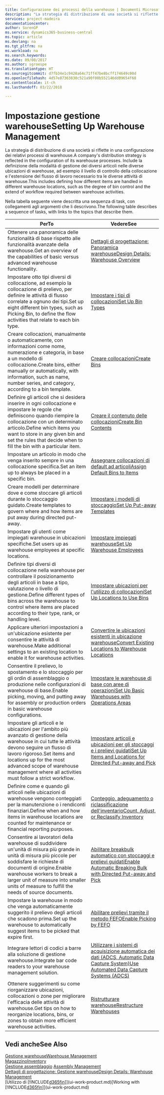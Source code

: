 ```yaml
---
title: Configurazione dei processi della warehouse | Documenti Microsoft
description: "La strategia di distribuzione di una società si riflette in una configurazione dei relativi processi di warehouse. Include la definizione della modalità di gestione dei diversi articoli nelle diverse ubicazioni di warehouse, ad esempio il livello di controllo della collocazione e l'estensione del flusso di lavoro necessario tra le diverse attività di warehouse."
services: project-madeira
documentationcenter: 
author: SorenGP
ms.service: dynamics365-business-central
ms.topic: article
ms.devlang: na
ms.tgt_pltfrm: na
ms.workload: na
ms.search.keywords: 
ms.date: 09/08/2017
ms.author: sgroespe
ms.translationtype: HT
ms.sourcegitcommit: d7fb34e1c9428a64c71ff47be8bcff174649c00d
ms.openlocfilehash: 4d57e87363830c521a90f00b552146dd09654f68
ms.contentlocale: it-ch
ms.lasthandoff: 03/22/2018

---
```

# <a name="setting-up-warehouse-management"></a><span data-ttu-id="26fc8-104">Impostazione gestione warehouse</span><span class="sxs-lookup"><span data-stu-id="26fc8-104">Setting Up Warehouse Management</span></span>
<span data-ttu-id="26fc8-105">La strategia di distribuzione di una società si riflette in una configurazione dei relativi processi di warehouse.</span><span class="sxs-lookup"><span data-stu-id="26fc8-105">A company's distribution strategy is reflected in the configuration of its warehouse processes.</span></span> <span data-ttu-id="26fc8-106">Include la definizione della modalità di gestione dei diversi articoli nelle diverse ubicazioni di warehouse, ad esempio il livello di controllo della collocazione e l'estensione del flusso di lavoro necessario tra le diverse attività di warehouse.</span><span class="sxs-lookup"><span data-stu-id="26fc8-106">This includes defining how different items are handled in different warehouse locations, such as the degree of bin control and the extend of workflow required between warehouse activities.</span></span>  

 <span data-ttu-id="26fc8-107">Nella tabella seguente viene descritta una sequenza di task, con collegamenti agli argomenti che li descrivono.</span><span class="sxs-lookup"><span data-stu-id="26fc8-107">The following table describes a sequence of tasks, with links to the topics that describe them.</span></span>   

|<span data-ttu-id="26fc8-108">**Per**</span><span class="sxs-lookup"><span data-stu-id="26fc8-108">**To**</span></span>|<span data-ttu-id="26fc8-109">**Vedere**</span><span class="sxs-lookup"><span data-stu-id="26fc8-109">**See**</span></span>|  
|------------|-------------|  
|<span data-ttu-id="26fc8-110">Ottenere una panoramica delle funzionalità di base rispetto alle funzionalità avanzate della warehouse.</span><span class="sxs-lookup"><span data-stu-id="26fc8-110">Get an overview of the capabilities of basic versus advanced warehouse functionality.</span></span>|[<span data-ttu-id="26fc8-111">Dettagli di progettazione: Panoramica warehouse</span><span class="sxs-lookup"><span data-stu-id="26fc8-111">Design Details: Warehouse Overview</span></span>](design-details-warehouse-overview.md)|  
|<span data-ttu-id="26fc8-112">Impostare otto tipi diversi di collocazione, ad esempio la collocazione di prelievo, per definire le attività di flusso correlate a ognuno dei tipi.</span><span class="sxs-lookup"><span data-stu-id="26fc8-112">Set up eight different bin types, such as Picking Bin, to define the flow activities that relate to each bin type.</span></span>|[<span data-ttu-id="26fc8-113">Impostare i tipi di collocazioni</span><span class="sxs-lookup"><span data-stu-id="26fc8-113">Set Up Bin Types</span></span>](warehouse-how-to-set-up-bin-types.md)|  
|<span data-ttu-id="26fc8-114">Creare collocazioni, manualmente o automaticamente, con informazioni come nome, numerazione e categoria, in base a un modello di collocazione.</span><span class="sxs-lookup"><span data-stu-id="26fc8-114">Create bins, either manually or automatically, with information, such as name, number series, and category, according to a bin template.</span></span>|[<span data-ttu-id="26fc8-115">Creare collocazioni</span><span class="sxs-lookup"><span data-stu-id="26fc8-115">Create Bins</span></span>](warehouse-how-to-create-individual-bins.md)|  
|<span data-ttu-id="26fc8-116">Definire gli articoli che si desidera inserire in ogni collocazione e impostare le regole che definiscono quando riempire la collocazione con un determinato articolo.</span><span class="sxs-lookup"><span data-stu-id="26fc8-116">Define which items you want to store in any given bin and set the rules that decide when to fill the bin with a particular item.</span></span>|[<span data-ttu-id="26fc8-117">Creare il contenuto delle collocazioni</span><span class="sxs-lookup"><span data-stu-id="26fc8-117">Create Bin Contents</span></span>](warehouse-how-to-set-up-bin-contents.md)|  
|<span data-ttu-id="26fc8-118">Impostare un articolo in modo che venga inserito sempre in una collocazione specifica.</span><span class="sxs-lookup"><span data-stu-id="26fc8-118">Set an item up to always be placed in a specific bin.</span></span>|[<span data-ttu-id="26fc8-119">Assegnare collocazioni di default ad articoli</span><span class="sxs-lookup"><span data-stu-id="26fc8-119">Assign Default Bins to Items</span></span>](warehouse-how-to-assign-default-bins-to-items.md)|
|<span data-ttu-id="26fc8-120">Creare modelli per determinare dove e come stoccare gli articoli durante lo stoccaggio guidato.</span><span class="sxs-lookup"><span data-stu-id="26fc8-120">Create templates to govern where and how items are put away during directed put-away.</span></span>|[<span data-ttu-id="26fc8-121">Impostare i modelli di stoccaggio</span><span class="sxs-lookup"><span data-stu-id="26fc8-121">Set Up Put-away Templates</span></span>](warehouse-how-to-set-up-put-away-templates.md)|
|<span data-ttu-id="26fc8-122">Impostare gli utenti come impiegati warehouse in ubicazioni specifiche.</span><span class="sxs-lookup"><span data-stu-id="26fc8-122">Set users up as warehouse employees at specific locations.</span></span>|[<span data-ttu-id="26fc8-123">Impostare impiegati warehouse</span><span class="sxs-lookup"><span data-stu-id="26fc8-123">Set Up Warehouse Employees</span></span>](warehouse-how-to-set-up-warehouse-employees.md)|
|<span data-ttu-id="26fc8-124">Definire tipi diversi di collocazione nella warehouse per controllare il posizionamento degli articoli in base a tipo, valutazione o livello di gestione.</span><span class="sxs-lookup"><span data-stu-id="26fc8-124">Define different types of bins across the warehouse to control where items are placed according to their type, rank, or handling level.</span></span>|[<span data-ttu-id="26fc8-125">Impostare ubicazioni per l'utilizzo di collocazioni</span><span class="sxs-lookup"><span data-stu-id="26fc8-125">Set Up Locations to Use Bins</span></span>](warehouse-how-to-set-up-locations-to-use-bins.md)|
|<span data-ttu-id="26fc8-126">Applicare ulteriori impostazioni a un'ubicazione esistente per consentire le attività di warehouse.</span><span class="sxs-lookup"><span data-stu-id="26fc8-126">Make additional settings to an existing location to enable it for warehouse activities.</span></span>|[<span data-ttu-id="26fc8-127">Convertire le ubicazioni esistenti in ubicazione warehouse</span><span class="sxs-lookup"><span data-stu-id="26fc8-127">Convert Existing Locations to Warehouse Locations</span></span>](warehouse-how-to-convert-existing-locations-to-warehouse-locations.md)|
|<span data-ttu-id="26fc8-128">Consentire il prelievo, lo spostamento e lo stoccaggio per gli ordin di assemblaggio o produzione nelle configurazioni di warehouse di base.</span><span class="sxs-lookup"><span data-stu-id="26fc8-128">Enable picking, moving, and putting away for assembly or production orders in basic warehouse configurations.</span></span>|[<span data-ttu-id="26fc8-129">Impostare le warehouse di base con aree di operazioni</span><span class="sxs-lookup"><span data-stu-id="26fc8-129">Set Up Basic Warehouses with Operations Areas</span></span>](warehouse-how-to-set-up-basic-warehouses-with-operations-areas.md)|  
|<span data-ttu-id="26fc8-130">Impostare gli articoli e le ubicazioni per l'ambito più avanzato di gestione della warehouse in cui tutte le attività devono seguire un flusso di lavoro rigoroso.</span><span class="sxs-lookup"><span data-stu-id="26fc8-130">Set items and locations up for the most advanced scope of warehouse management where all activities must follow a strict workflow.</span></span>|[<span data-ttu-id="26fc8-131">Impostare articoli e ubicazioni per gli stoccaggi e i prelievi guidati</span><span class="sxs-lookup"><span data-stu-id="26fc8-131">Set Up Items and Locations for Directed Put-away and Pick</span></span>](warehouse-how-to-set-up-items-for-directed-put-away-and-pick.md)|  
|<span data-ttu-id="26fc8-132">Definire come e quando gli articoli nelle ubicazioni di warehouse vengono conteggiati per la manutenzione o i rendiconti finanziari.</span><span class="sxs-lookup"><span data-stu-id="26fc8-132">Define when and how items in warehouse locations are counted for maintenance or financial reporting purposes.</span></span>|[<span data-ttu-id="26fc8-133">Conteggio, adeguamento o riclassificazione dell'inventario</span><span class="sxs-lookup"><span data-stu-id="26fc8-133">Count, Adjust, or Reclassify Inventory</span></span>](inventory-how-count-adjust-reclassify.md)|
|<span data-ttu-id="26fc8-134">Consentire ai lavoratori della warehouse di suddividere un'unità di misura più grande in unità di misura più piccole per soddisfare le richieste di documenti di origine.</span><span class="sxs-lookup"><span data-stu-id="26fc8-134">Enable warehouse workers to break a larger unit of measure into smaller units of measure to fulfill the needs of source documents.</span></span>|[<span data-ttu-id="26fc8-135">Abilitare breakbulk automatico con stoccaggi e prelievi guidati</span><span class="sxs-lookup"><span data-stu-id="26fc8-135">Enable Automatic Breaking Bulk with Directed Put-away and Pick</span></span>](warehouse-enable-automatic-breaking-bulk-with-directed-put-away-and-pick.md)|  
|<span data-ttu-id="26fc8-136">Impostare la warehouse in modo che venga automaticamente suggerito il prelievo degli articoli che scadono prima.</span><span class="sxs-lookup"><span data-stu-id="26fc8-136">Set up the warehouse to automatically suggest items to be picked that expire first.</span></span>|[<span data-ttu-id="26fc8-137">Abilitare prelievi tramite il metodo FEFO</span><span class="sxs-lookup"><span data-stu-id="26fc8-137">Enable Picking by FEFO</span></span>](warehouse-picking-by-fefo.md)|
|<span data-ttu-id="26fc8-138">Integrare lettori di codici a barre alla soluzione di gestione warehouse.</span><span class="sxs-lookup"><span data-stu-id="26fc8-138">Integrate bar code readers to your warehouse management solution.</span></span>|[<span data-ttu-id="26fc8-139">Utilizzare i sistemi di acquisizione automatica dei dati (ADCS, Automatic Data Capture System)</span><span class="sxs-lookup"><span data-stu-id="26fc8-139">Use Automated Data Capture Systems (ADCS)</span></span>](warehouse-use-automated-data-capture-systems-adcs.md)|  
|<span data-ttu-id="26fc8-140">Ottenere suggerimenti su come riorganizzare ubicazioni, collocazioni o zone per migliorare l'efficacia delle attività di warehouse.</span><span class="sxs-lookup"><span data-stu-id="26fc8-140">Get tips on how to reorganize locations, bins, or zones to obtain more efficient warehouse activities.</span></span>|[<span data-ttu-id="26fc8-141">Ristrutturare warehouse</span><span class="sxs-lookup"><span data-stu-id="26fc8-141">Restructure Warehouses</span></span>](warehouse-how-to-restructure-warehouses.md)|  

## <a name="see-also"></a><span data-ttu-id="26fc8-142">Vedi anche</span><span class="sxs-lookup"><span data-stu-id="26fc8-142">See Also</span></span>  
[<span data-ttu-id="26fc8-143">Gestione warehouse</span><span class="sxs-lookup"><span data-stu-id="26fc8-143">Warehouse Management</span></span>](warehouse-manage-warehouse.md)  
[<span data-ttu-id="26fc8-144">Magazzino</span><span class="sxs-lookup"><span data-stu-id="26fc8-144">Inventory</span></span>](inventory-manage-inventory.md)  
<span data-ttu-id="26fc8-145">[Gestione assemblaggio](assembly-assemble-items.md)  </span><span class="sxs-lookup"><span data-stu-id="26fc8-145">[Assembly Management](assembly-assemble-items.md)  </span></span>  
[<span data-ttu-id="26fc8-146">Dettagli di progettazione: Gestione warehouse</span><span class="sxs-lookup"><span data-stu-id="26fc8-146">Design Details: Warehouse Management</span></span>](design-details-warehouse-management.md)  
<span data-ttu-id="26fc8-147">[Utilizzo di [!INCLUDE[d365fin](includes/d365fin_md.md)]](ui-work-product.md)</span><span class="sxs-lookup"><span data-stu-id="26fc8-147">[Working with [!INCLUDE[d365fin](includes/d365fin_md.md)]](ui-work-product.md)</span></span>


